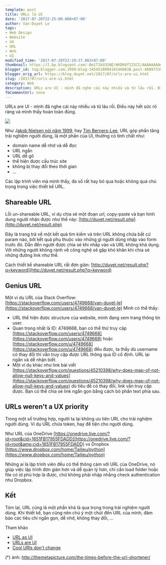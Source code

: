 ```yaml
---
template: post
title: URLs là UI
date: '2017-07-20T22:25:00.000+07:00'
author: Van-Duyet Le
tags:
- Web Design
- Website
- UX
- URL
- Web
- UI
modified_time: '2017-07-20T22:29:37.063+07:00'
thumbnail: https://2.bp.blogspot.com/-Be1T1kU3SNE/WXDK8fI25CI/AAAAAAAAmP8/hNT-xyX6Z6cwW1qoAEx6D3WaW5nYZ8vTQCK4BGAYYCw/s1600/funny-newspaper-URL-job-application.jpg
blogger_id: tag:blogger.com,1999:blog-3454518094181460838.post-4609733901982004412
blogger_orig_url: https://blog.duyet.net/2017/07/urls-are-ui.html
slug: /2017/07/urls-are-ui.html
category: Web
description: URLs are UI - mình đã nghe cái này nhiều và từ lâu rồi. Điều này hết sức rõ ràng và mình thấy hoàn toàn đúng.
fbCommentUrl: none
---
```


URLs are UI - mình đã nghe cái này nhiều và từ lâu rồi. Điều này hết sức rõ ràng và mình thấy hoàn toàn đúng.

[![](https://2.bp.blogspot.com/-Be1T1kU3SNE/WXDK8fI25CI/AAAAAAAAmP8/hNT-xyX6Z6cwW1qoAEx6D3WaW5nYZ8vTQCK4BGAYYCw/s640/funny-newspaper-URL-job-application.jpg)](https://2.bp.blogspot.com/-Be1T1kU3SNE/WXDK8fI25CI/AAAAAAAAmP8/hNT-xyX6Z6cwW1qoAEx6D3WaW5nYZ8vTQCK4BGAYYCw/s1600/funny-newspaper-URL-job-application.jpg)

Như J[akob Nielsen nói năm 1999](https://www.nngroup.com/articles/url-as-ui/), hay [Tim Berners-Lee](https://www.w3.org/Provider/Style/URI), URL góp phần tăng trải nghiệm người dùng, là một phần của UI, thường có tính chất như:

- domain name dễ nhớ và dễ đọc
- URL ngắn
- URL dễ gõ
- thể hiện được cấu trúc site
- không bị thay đổi theo thời gian
- ...

Các lập trình viên mà mình thấy, đa số rất hay bỏ qua hoặc không quá chú trọng trong việc thiết kế URL.

## Shareable URL ##
Lỗi un-shareable URL, ví dụ chia sẻ một đoạn url, copy-paste và bạn hình dung người nhận được như thế này: [http://duyet.net/result.php](http://duyet.net/result.php)

Đây là trang trả về một kết quả tìm kiếm và trên URL không chứa bất cứ param nào, bởi kết quả phụ thuộc vào những gì người dùng nhập vào form trước đó. Dẫn đến người được chia sẻ khi nhấp vào và URL không khả dụng. Với những người không rành về công nghệ sẽ gặp khó khăn khi chia sẻ những đường link như thế.

Cách thiết kế shareable URL rất đơn giản: [http://duyet.net/result.php?q=keyword](http://duyet.net/result.php?q=keyword)

## Genius URL  ##
Một ví dụ URL của Stack Overflow: [https://stackoverflow.com/users/4749668/van-duyet-le](https://stackoverflow.com/users/4749668/van-duyet-le)
Mình có thể thấy:

- URL thể hiện được structure của website, mình đang xem trang thông tin user.
- Quan trọng nhất là ID: 4749668, bạn có thể thử truy cập [https://stackoverflow.com/users/4749668](https://stackoverflow.com/users/4749668) hoặc [https://stackoverflow.com/u/4749668](https://stackoverflow.com/u/4749668) đều được, ta thấy dù username có thay đổi thì vẫn truy cập được URL thông qua ID cố định. URL lại ngắn và dễ nhận biết.
- Một ví dụ khác như link bài viết [https://stackoverflow.com/questions/45210398/why-does-map-of-not-allow-null-keys-and-values](https://stackoverflow.com/questions/45210398/why-does-map-of-not-allow-null-keys-and-values) dù tiêu đề có thay đổi, link vẫn truy cập được. Bạn có thể chia sẻ link ngắn gọn bằng cách bỏ phần text phía sau. 

## URLs weren't a UX priority ##
Trong một số trường hợp, người ta lại không ưu tiên URL cho trải nghiệm người dùng. Ví dụ URL chứa token, hay để tiện cho người dùng.

Như URL của OneDrive [https://onedrive.live.com/?id=root&cid=1651FB17955FDADD](https://onedrive.live.com/?id=root&amp;cid=1651FB17955FDADD) vs Dropbox [https://www.dropbox.com/home/Tailieu/python](https://www.dropbox.com/home/Tailieu/python)

Những ai là lập trình viên đều có thể thông cảm với URL của OneDrive, nó giúp việc lập trình đơn giản hơn và dễ quản lý hơn, chỉ cần load folder hoặc file có id phù hợp là được, chứ không phải nhập nhằng check authentication như Dropbox.

## Kết ##
Tóm lại, URL cũng là một phần khá là qua trọng trong trải nghiệm người dùng. Khi thiết kế, bạn cũng nên chú ý một chút đến URL của mình, đảm bảo các tiêu chí ngắn gọn, dễ nhớ, không thay đổi, ...

Tham khảo

- [URL as UI](https://www.nngroup.com/articles/url-as-ui/)
- [URLs are UI](https://www.hanselman.com/blog/URLsAreUI.aspx)
- [Cool URIs don't change](https://www.w3.org/Provider/Style/URI)

(*) ảnh: http://themetapicture.com/the-times-before-the-url-shortener/
